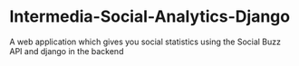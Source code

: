 # Intermedia-Social-Analytics-Django
A web application which gives you social statistics using the Social Buzz API and django in the backend
